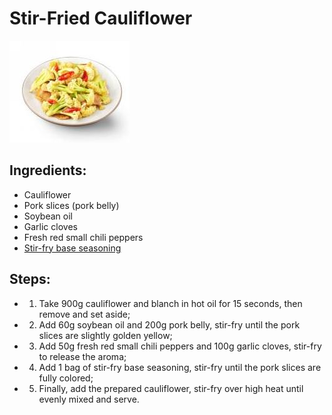 # Stir-Fried Cauliflower

![Stir-Fried Cauliflower](../../images/%E5%B0%8F%E7%82%92%E8%8A%B1%E8%8F%9C.jpg)

## Ingredients:

- Cauliflower
- Pork slices (pork belly)
- Soybean oil
- Garlic cloves
- Fresh red small chili peppers
- [Stir-fry base seasoning](../seasonings/Stir-Fry%20Base%20Ingredients.md)

## Steps:

- 1. Take 900g cauliflower and blanch in hot oil for 15 seconds, then remove and set aside;
- 2. Add 60g soybean oil and 200g pork belly, stir-fry until the pork slices are slightly golden yellow;
- 3. Add 50g fresh red small chili peppers and 100g garlic cloves, stir-fry to release the aroma;
- 4. Add 1 bag of stir-fry base seasoning, stir-fry until the pork slices are fully colored;
- 5. Finally, add the prepared cauliflower, stir-fry over high heat until evenly mixed and serve.